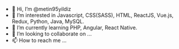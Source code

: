 - 👋 Hi, I’m @metin95yildiz
- 👀 I’m interested in Javascript, CSS(SASS), HTML, ReactJS, Vue.js, Redux, Python, Java, MySQL.
- 🌱 I’m currently learning PHP, Angular, React Native.
- 💞️ I’m looking to collaborate on ...
- 📫 How to reach me ...

<!---
metin95yildiz/metin95yildiz is a ✨ special ✨ repository because its `README.md` (this file) appears on your GitHub profile.
You can click the Preview link to take a look at your changes.
--->
